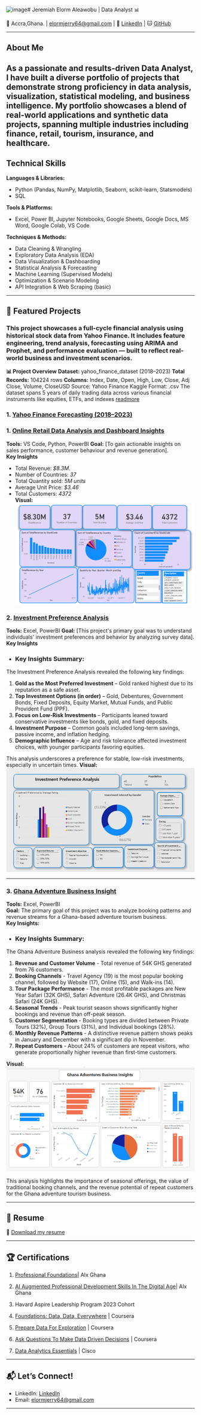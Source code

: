 ![image](https://github.com/user-attachments/assets/10bfbf87-d740-49b0-80c2-538757f0e9de)# Jeremiah Elorm Aleawobu | Data Analyst 📊

📍 Accra,Ghana. | elormjerry64@gmail.com | 🔗 [LinkedIn](www.linkedin.com/in/jeremiah-elorm-aleawobu-b04439193) | 🐱 [GitHub](https://github.com/eL-Dapper_Jhunior)

---

##  About Me  
As a passionate and results-driven Data Analyst, I have built a diverse portfolio of projects that demonstrate strong proficiency in data analysis, visualization, statistical modeling, and business intelligence. My portfolio showcases a blend of real-world applications and synthetic data projects, spanning multiple industries including finance, retail, tourism, insurance, and healthcare.
---

## Technical Skills  
**Languages & Libraries:**
- Python (Pandas, NumPy, Matplotlib, Seaborn, scikit-learn, Statsmodels)
- SQL

**Tools & Platforms:**
- Excel, Power BI, Jupyter Notebooks, Google Sheets, Google Docs, MS Word, Google Colab, VS Code

**Techniques & Methods:**
- Data Cleaning & Wrangling
- Exploratory Data Analysis (EDA)
- Data Visualization & Dashboarding
- Statistical Analysis & Forecasting
- Machine Learning (Supervised Models)
- Optimization & Scenario Modeling
- API Integration & Web Scraping (basic)
---

## 📂 Featured Projects  
### This project showcases a full-cycle financial analysis using historical stock data from Yahoo Finance. It includes feature engineering, trend analysis, forecasting using ARIMA and Prophet, and performance evaluation — built to reflect real-world business and investment scenarios.

**📊 Project Overview**
**Dataset:** yahoo_finance_dataset (2018–2023)
**Total Records:** 104224 rows
**Columns:** Index, Date, Open, High, Low, Close, Adj Close, Volume, CloseUSD
Source: Yahoo Finance Kaggle
Format: .csv
The dataset spans 5 years of daily trading data across various financial instruments like equities, ETFs, and indexes [readmore](https://github.com/eL-Dapper-Jhunior/my_DA_Journey/blob/main/Yahoo_Finance/README.md)

### 1. [Yahoo Finance Forecasting (2018–2023)](https://github.com/eL-Dapper-Jhunior/my_DA_Journey/tree/main/Yahoo_Finance)

### 1. [Online Retail Data Analysis and Dashboard Insights](https://github.com/eL-Dapper-Jhunior/my_DA_Journey/tree/main/OnlineRetail)  
**Tools:** VS Code, Python, PowerBI 
**Goal:** [To gain actionable insights on sales performance, customer behaviour and revenue generation].  
**Key Insights**  
- Total Revenue: *$8.3M*.
- Number of Countries: *37*
- Total Quantity sold: *5M units*
- Average Unit Price: *$3.46*
- Total Customers: *4372*   
**Visual:** ![Dashboard](https://github.com/eL-Dapper-Jhunior/my_DA_Journey/blob/main/OnlineRetail/Retail.png)  


### 2. [Investment Preference Analysis](https://github.com/eL-Dapper-Jhunior/my_DA_Journey/tree/main/Investment)  
**Tools:** Excel, PowerBI 
**Goal:** [This project's primary goal was to understand individuals' investment preferences and behavior by analyzing survey data].  
**Key Insights**  
- ### Key Insights Summary:  
The Investment Preference Analysis revealed the following key findings:  
1. **Gold as the Most Preferred Investment** – Gold ranked highest due to its reputation as a safe asset.  
2. **Top Investment Options (in order)** – Gold, Debentures, Government Bonds, Fixed Deposits, Equity Market, Mutual Funds, and Public Provident Fund (PPF).  
3. **Focus on Low-Risk Investments** – Participants leaned toward conservative investments like bonds, gold, and fixed deposits.  
4. **Investment Purpose** – Common goals included long-term savings, passive income, and inflation hedging.  
5. **Demographic Influence** – Age and risk tolerance affected investment choices, with younger participants favoring equities.  

This analysis underscores a preference for stable, low-risk investments, especially in uncertain times.
**Visual:** ![Dashboard](https://github.com/eL-Dapper-Jhunior/my_DA_Journey/blob/main/Investment/Dashboard.jpeg) 


---
### 3. [Ghana Adventure Business Insight](https://github.com/eL-Dapper-Jhunior/my_DA_Journey/tree/main/Ghana%20Adventures)  
**Tools:** Excel, PowerBI  
**Goal:** The primary goal of this project was to analyze booking patterns and revenue streams for a Ghana-based adventure tourism business.  
**Key Insights:**  
- ### Key Insights Summary:  
The Ghana Adventure Business analysis revealed the following key findings:
1. **Revenue and Customer Volume** - Total revenue of 54K GHS generated from 76 customers.
2. **Booking Channels** - Travel Agency (19) is the most popular booking channel, followed by Website (17), Online (15), and Walk-ins (14).
3. **Tour Package Performance** - The most profitable packages are New Year Safari (32K GHS), Safari Adventure (26.4K GHS), and Christmas Safari (24K GHS).
4. **Seasonal Trends** - Peak tourist season shows significantly higher bookings and revenue than off-peak season.
5. **Customer Segmentation** - Booking types are divided between Private Tours (32%), Group Tours (31%), and Individual bookings (28%).
6. **Monthly Revenue Patterns** - A distinctive revenue pattern shows peaks in January and December with a significant dip in November.
7. **Repeat Customers** - About 24% of customers are repeat visitors, who generate proportionally higher revenue than first-time customers.

**Visual:** ![Dashboard](https://github.com/eL-Dapper-Jhunior/my_DA_Journey/blob/main/Ghana%20Adventures/General_overview.png) 

This analysis highlights the importance of seasonal offerings, the value of traditional booking channels, and the revenue potential of repeat customers for the Ghana adventure tourism business.

---

## 📄 Resume  
📌 [Download my resume](https://github.com/eL-Dapper-Jhunior/my_DA_Journey/blob/main/Jeremiah%20Elorm%20Aleawobu.CV_110951.docx.pdf)  

---

## 🏆 Certifications  
1.	[Professional Foundations](https://intranet.alxswe.com/certificates/rmMJf6EZFy)| Alx Ghana

2.	[AI Augmented Professional Development Skills In The Digital Age](https://intranet.alxswe.com/certificates/X9Zps8nc6s)| Alx Ghana

3.	Havard Aspire Leadership Program 2023 Cohort

4.	[Foundations: Data, Data, Everywhere](https://www.coursera.org/account/.accomplishments/certificate/.2GA68P5AB5LK) | Coursera

5.	[Prepare Data For Exploration](https://www.coursera.org/account/.accomplishments/certificate/.4A46FU5LP667) | Coursera

6.	[Ask Questions To Make Data Driven Decisions](https://www.coursera.org/account/.accomplishments/certificate/.G9DFLMCT39NL) | Coursera
   
7.	[Data Analytics Essentials](https://www.credly.com/badges/15841c49-d7d3-4a8b-b307-8239b7e7b5ed/linked_in_profile) | Cisco

	


---

## 📬 Let’s Connect!  
- LinkedIn: [LinkedIn](www.linkedin.com/in/jeremiah-elorm-aleawobu-b04439193)  
- Email: elormjerry64@gmail.com 
  

---

  
